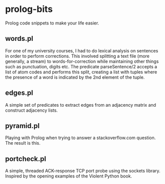 prolog-bits
===========

Prolog code snippets to make your life easier.

words.pl
-----------

For one of my university courses, I had to do lexical analysis on sentences in order to perform corrections.
This involved splitting a text file (more generally, a stream) to words-for-correction while maintaining other
things such as punctuation, digits etc.
The predicate parseSentence/2 accepts a list of atom codes and performs this split, creating a list with tuples
where the presence of a word is indicated by the 2nd element of the tuple.


edges.pl
------------

A simple set of predicates to extract edges from an adjacency matrix and construct adjacency lists.



pyramid.pl
------------

Playing with Prolog when trying to answer a stackoverflow.com question. The result is this.



portcheck.pl
------------

A simple, threaded ACK-response TCP port probe using the sockets library. Inspired by the 
opening examples of the Violent Python book. 
